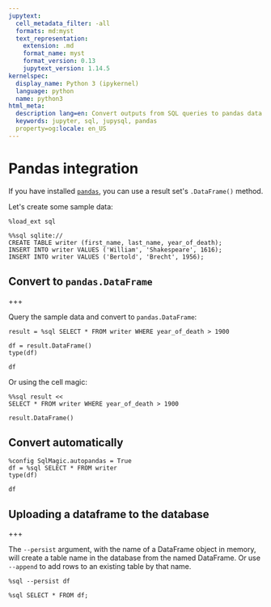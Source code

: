 ```yaml
---
jupytext:
  cell_metadata_filter: -all
  formats: md:myst
  text_representation:
    extension: .md
    format_name: myst
    format_version: 0.13
    jupytext_version: 1.14.5
kernelspec:
  display_name: Python 3 (ipykernel)
  language: python
  name: python3
html_meta:
  description lang=en: Convert outputs from SQL queries to pandas data frames using JupySQL
  keywords: jupyter, sql, jupysql, pandas
  property=og:locale: en_US
---
```


# Pandas integration

If you have installed [`pandas`](http://pandas.pydata.org/), you can use a result set's `.DataFrame()` method.

Let's create some sample data:

```{code-cell} ipython3
%load_ext sql
```

```{code-cell} ipython3
%%sql sqlite://
CREATE TABLE writer (first_name, last_name, year_of_death);
INSERT INTO writer VALUES ('William', 'Shakespeare', 1616);
INSERT INTO writer VALUES ('Bertold', 'Brecht', 1956);
```

## Convert to `pandas.DataFrame`

+++

Query the sample data and convert to `pandas.DataFrame`:

```{code-cell} ipython3
result = %sql SELECT * FROM writer WHERE year_of_death > 1900
```

```{code-cell} ipython3
df = result.DataFrame()
type(df)
```

```{code-cell} ipython3
df
```

Or using the cell magic:

```{code-cell} ipython3
%%sql result <<
SELECT * FROM writer WHERE year_of_death > 1900
```

```{code-cell} ipython3
result.DataFrame()
```

## Convert automatically

```{code-cell} ipython3
%config SqlMagic.autopandas = True
df = %sql SELECT * FROM writer
type(df)
```

```{code-cell} ipython3
df
```

## Uploading a dataframe to the database

+++

The `--persist` argument, with the name of a  DataFrame object in memory, 
will create a table name in the database from the named DataFrame.   Or use `--append` to add rows to an existing  table by that name.

```{code-cell} ipython3
%sql --persist df
```

```{code-cell} ipython3
%sql SELECT * FROM df;
```

```{code-cell} ipython3

```
